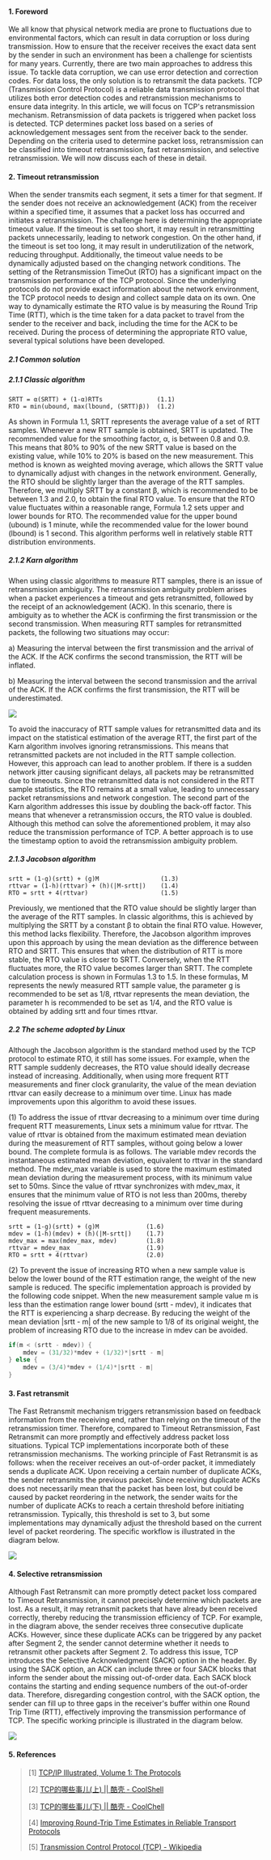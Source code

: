 #### 1. Foreword

We all know that physical network media are prone to fluctuations due to environmental factors, which can result in data corruption or loss during transmission. How to ensure that the receiver receives the exact data sent by the sender in such an environment has been a challenge for scientists for many years. Currently, there are two main approaches to address this issue. To tackle data corruption, we can use error detection and correction codes. For data loss, the only solution is to retransmit the data packets. TCP (Transmission Control Protocol) is a reliable data transmission protocol that utilizes both error detection codes and retransmission mechanisms to ensure data integrity. In this article, we will focus on TCP's retransmission mechanism. Retransmission of data packets is triggered when packet loss is detected. TCP determines packet loss based on a series of acknowledgement messages sent from the receiver back to the sender. Depending on the criteria used to determine packet loss, retransmission can be classified into timeout retransmission, fast retransmission, and selective retransmission. We will now discuss each of these in detail.

#### 2. Timeout retransmission

When the sender transmits each segment, it sets a timer for that segment. If the sender does not receive an acknowledgement (ACK) from the receiver within a specified time, it assumes that a packet loss has occurred and initiates a retransmission. The challenge here is determining the appropriate timeout value. If the timeout is set too short, it may result in retransmitting packets unnecessarily, leading to network congestion. On the other hand, if the timeout is set too long, it may result in underutilization of the network, reducing throughput. Additionally, the timeout value needs to be dynamically adjusted based on the changing network conditions. The setting of the Retransmission TimeOut (RTO) has a significant impact on the transmission performance of the TCP protocol. Since the underlying protocols do not provide exact information about the network environment, the TCP protocol needs to design and collect sample data on its own. One way to dynamically estimate the RTO value is by measuring the Round Trip Time (RTT), which is the time taken for a data packet to travel from the sender to the receiver and back, including the time for the ACK to be received. During the process of determining the appropriate RTO value, several typical solutions have been developed.

##### 2.1 Common solution

##### 2.1.1 Classic algorithm

```
SRTT = α(SRTT) + (1-α)RTTs               (1.1)
RTO = min(ubound, max(lbound, (SRTT)β))  (1.2)
```

As shown in Formula 1.1, SRTT represents the average value of a set of RTT samples. Whenever a new RTT sample is obtained, SRTT is updated. The recommended value for the smoothing factor, α, is between 0.8 and 0.9. This means that 80% to 90% of the new SRTT value is based on the existing value, while 10% to 20% is based on the new measurement. This method is known as weighted moving average, which allows the SRTT value to dynamically adjust with changes in the network environment. Generally, the RTO should be slightly larger than the average of the RTT samples. Therefore, we multiply SRTT by a constant β, which is recommended to be between 1.3 and 2.0, to obtain the final RTO value. To ensure that the RTO value fluctuates within a reasonable range, Formula 1.2 sets upper and lower bounds for RTO. The recommended value for the upper bound (ubound) is 1 minute, while the recommended value for the lower bound (lbound) is 1 second. This algorithm performs well in relatively stable RTT distribution environments.

##### 2.1.2 Karn algorithm

When using classic algorithms to measure RTT samples, there is an issue of retransmission ambiguity. The retransmission ambiguity problem arises when a packet experiences a timeout and gets retransmitted, followed by the receipt of an acknowledgement (ACK). In this scenario, there is ambiguity as to whether the ACK is confirming the first transmission or the second transmission. When measuring RTT samples for retransmitted packets, the following two situations may occur:

a) Measuring the interval between the first transmission and the arrival of the ACK. If the ACK confirms the second transmission, the RTT will be inflated.

b) Measuring the interval between the second transmission and the arrival of the ACK. If the ACK confirms the first transmission, the RTT will be underestimated.

![](./image/1.svg)

To avoid the inaccuracy of RTT sample values for retransmitted data and its impact on the statistical estimation of the average RTT, the first part of the Karn algorithm involves ignoring retransmissions. This means that retransmitted packets are not included in the RTT sample collection. However, this approach can lead to another problem. If there is a sudden network jitter causing significant delays, all packets may be retransmitted due to timeouts. Since the retransmitted data is not considered in the RTT sample statistics, the RTO remains at a small value, leading to unnecessary packet retransmissions and network congestion. The second part of the Karn algorithm addresses this issue by doubling the back-off factor. This means that whenever a retransmission occurs, the RTO value is doubled. Although this method can solve the aforementioned problem, it may also reduce the transmission performance of TCP. A better approach is to use the timestamp option to avoid the retransmission ambiguity problem.

##### 2.1.3 Jacobson algorithm

```
srtt = (1-g)(srtt) + (g)M                 (1.3)
rttvar = (1-h)(rttvar) + (h)(|M-srtt|)    (1.4)
RTO = srtt + 4(rttvar)                    (1.5)
```

Previously, we mentioned that the RTO value should be slightly larger than the average of the RTT samples. In classic algorithms, this is achieved by multiplying the SRTT by a constant β to obtain the final RTO value. However, this method lacks flexibility. Therefore, the Jacobson algorithm improves upon this approach by using the mean deviation as the difference between RTO and SRTT. This ensures that when the distribution of RTT is more stable, the RTO value is closer to SRTT. Conversely, when the RTT fluctuates more, the RTO value becomes larger than SRTT. The complete calculation process is shown in Formulas 1.3 to 1.5. In these formulas, M represents the newly measured RTT sample value, the parameter g is recommended to be set as 1/8, rttvar represents the mean deviation, the parameter h is recommended to be set as 1/4, and the RTO value is obtained by adding srtt and four times rttvar.

##### 2.2 The scheme adopted by Linux

Although the Jacobson algorithm is the standard method used by the TCP protocol to estimate RTO, it still has some issues. For example, when the RTT sample suddenly decreases, the RTO value should ideally decrease instead of increasing. Additionally, when using more frequent RTT measurements and finer clock granularity, the value of the mean deviation rttvar can easily decrease to a minimum over time. Linux has made improvements upon this algorithm to avoid these issues.

(1) To address the issue of rttvar decreasing to a minimum over time during frequent RTT measurements, Linux sets a minimum value for rttvar. The value of rttvar is obtained from the maximum estimated mean deviation during the measurement of RTT samples, without going below a lower bound. The complete formula is as follows. The variable mdev records the instantaneous estimated mean deviation, equivalent to rttvar in the standard method. The mdev_max variable is used to store the maximum estimated mean deviation during the measurement process, with its minimum value set to 50ms. Since the value of rttvar synchronizes with mdev_max, it ensures that the minimum value of RTO is not less than 200ms, thereby resolving the issue of rttvar decreasing to a minimum over time during frequent measurements.

```
srtt = (1-g)(srtt) + (g)M             (1.6)
mdev = (1-h)(mdev) + (h)(|M-srtt|)    (1.7)
mdev_max = max(mdev_max, mdev)        (1.8)
rttvar = mdev_max                     (1.9)
RTO = srtt + 4(rttvar)                (2.0)
```

(2) To prevent the issue of increasing RTO when a new sample value is below the lower bound of the RTT estimation range, the weight of the new sample is reduced. The specific implementation approach is provided by the following code snippet. When the new measurement sample value m is less than the estimation range lower bound (srtt - mdev), it indicates that the RTT is experiencing a sharp decrease. By reducing the weight of the mean deviation |srtt - m| of the new sample to 1/8 of its original weight, the problem of increasing RTO due to the increase in mdev can be avoided.

```c
if(m < (srtt - mdev)) {
    mdev = (31/32)*mdev + (1/32)*|srtt - m|
} else {
    mdev = (3/4)*mdev + (1/4)*|srtt - m|
}
```

#### 3. Fast retransmit

The Fast Retransmit mechanism triggers retransmission based on feedback information from the receiving end, rather than relying on the timeout of the retransmission timer. Therefore, compared to Timeout Retransmission, Fast Retransmit can more promptly and effectively address packet loss situations. Typical TCP implementations incorporate both of these retransmission mechanisms. The working principle of Fast Retransmit is as follows: when the receiver receives an out-of-order packet, it immediately sends a duplicate ACK. Upon receiving a certain number of duplicate ACKs, the sender retransmits the previous packet. Since receiving duplicate ACKs does not necessarily mean that the packet has been lost, but could be caused by packet reordering in the network, the sender waits for the number of duplicate ACKs to reach a certain threshold before initiating retransmission. Typically, this threshold is set to 3, but some implementations may dynamically adjust the threshold based on the current level of packet reordering. The specific workflow is illustrated in the diagram below.

![](./image/2.svg)

#### 4. Selective retransmission

Although Fast Retransmit can more promptly detect packet loss compared to Timeout Retransmission, it cannot precisely determine which packets are lost. As a result, it may retransmit packets that have already been received correctly, thereby reducing the transmission efficiency of TCP. For example, in the diagram above, the sender receives three consecutive duplicate ACKs. However, since these duplicate ACKs can be triggered by any packet after Segment 2, the sender cannot determine whether it needs to retransmit other packets after Segment 2. To address this issue, TCP introduces the Selective Acknowledgment (SACK) option in the header. By using the SACK option, an ACK can include three or four SACK blocks that inform the sender about the missing out-of-order data. Each SACK block contains the starting and ending sequence numbers of the out-of-order data. Therefore, disregarding congestion control, with the SACK option, the sender can fill up to three gaps in the receiver's buffer within one Round Trip Time (RTT), effectively improving the transmission performance of TCP. The specific working principle is illustrated in the diagram below.

![](./image/3.svg)

#### 5. References

> [1] [TCP/IP Illustrated, Volume 1: The Protocols](https://book.douban.com/subject/1088054/)
>
> [2] [TCP的哪些事儿(上) || 酷壳 - CoolShell](https://coolshell.cn/articles/11564.html) 
>
> [3] [TCP的哪些事儿(下) || 酷壳 - CoolChell](https://coolshell.cn/articles/11609.html) 
>
> [4] [Improving Round-Trip Time Estimates in Reliable Transport Protocols](chrome-extension://ikhdkkncnoglghljlkmcimlnlhkeamad/pdf-viewer/web/viewer.html?file=http%3A%2F%2Fccr.sigcomm.org%2Farchive%2F1995%2Fjan95%2Fccr-9501-partridge87.pdf)
>
> [5] [Transmission Control Protocol (TCP) - Wikipedia](https://zh.wikipedia.org/wiki/%E4%BC%A0%E8%BE%93%E6%8E%A7%E5%88%B6%E5%8D%8F%E8%AE%AE)

